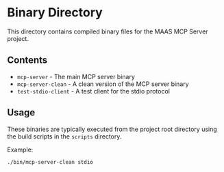 # Binary Directory

This directory contains compiled binary files for the MAAS MCP Server project.

## Contents

- `mcp-server` - The main MCP server binary
- `mcp-server-clean` - A clean version of the MCP server binary
- `test-stdio-client` - A test client for the stdio protocol

## Usage

These binaries are typically executed from the project root directory using the build scripts in the `scripts` directory.

Example:
```bash
./bin/mcp-server-clean stdio